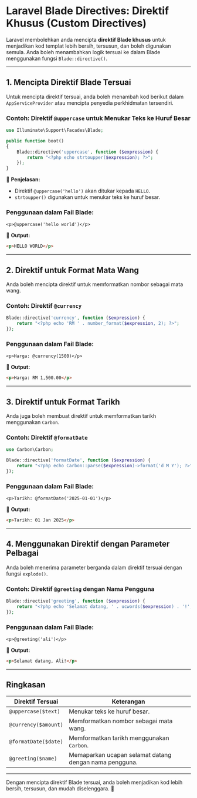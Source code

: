 # **Laravel Blade Directives: Direktif Khusus (Custom Directives)**

Laravel membolehkan anda mencipta **direktif Blade khusus** untuk menjadikan kod templat lebih bersih, tersusun, dan boleh digunakan semula. Anda boleh menambahkan logik tersuai ke dalam Blade menggunakan fungsi `Blade::directive()`.

---

## **1. Mencipta Direktif Blade Tersuai**

Untuk mencipta direktif tersuai, anda boleh menambah kod berikut dalam `AppServiceProvider` atau mencipta penyedia perkhidmatan tersendiri.

### **Contoh: Direktif `@uppercase` untuk Menukar Teks ke Huruf Besar**
```php
use Illuminate\Support\Facades\Blade;

public function boot()
{
    Blade::directive('uppercase', function ($expression) {
        return "<?php echo strtoupper($expression); ?>";
    });
}
```

🔹 **Penjelasan:**
- Direktif `@uppercase('hello')` akan ditukar kepada `HELLO`.
- `strtoupper()` digunakan untuk menukar teks ke huruf besar.

### **Penggunaan dalam Fail Blade:**
```blade
<p>@uppercase('hello world')</p>
```
🔹 **Output:**
```html
<p>HELLO WORLD</p>
```

---

## **2. Direktif untuk Format Mata Wang**
Anda boleh mencipta direktif untuk memformatkan nombor sebagai mata wang.

### **Contoh: Direktif `@currency`**
```php
Blade::directive('currency', function ($expression) {
    return "<?php echo 'RM ' . number_format($expression, 2); ?>";
});
```

### **Penggunaan dalam Fail Blade:**
```blade
<p>Harga: @currency(1500)</p>
```
🔹 **Output:**
```html
<p>Harga: RM 1,500.00</p>
```

---

## **3. Direktif untuk Format Tarikh**
Anda juga boleh membuat direktif untuk memformatkan tarikh menggunakan `Carbon`.

### **Contoh: Direktif `@formatDate`**
```php
use Carbon\Carbon;

Blade::directive('formatDate', function ($expression) {
    return "<?php echo Carbon::parse($expression)->format('d M Y'); ?>";
});
```

### **Penggunaan dalam Fail Blade:**
```blade
<p>Tarikh: @formatDate('2025-01-01')</p>
```
🔹 **Output:**
```html
<p>Tarikh: 01 Jan 2025</p>
```

---

## **4. Menggunakan Direktif dengan Parameter Pelbagai**
Anda boleh menerima parameter berganda dalam direktif tersuai dengan fungsi `explode()`.

### **Contoh: Direktif `@greeting` dengan Nama Pengguna**
```php
Blade::directive('greeting', function ($expression) {
    return "<?php echo 'Selamat datang, ' . ucwords($expression) . '!'; ?>";
});
```

### **Penggunaan dalam Fail Blade:**
```blade
<p>@greeting('ali')</p>
```
🔹 **Output:**
```html
<p>Selamat datang, Ali!</p>
```

---

## **Ringkasan**

| Direktif Tersuai | Keterangan |
|----------------|------------|
| `@uppercase($text)` | Menukar teks ke huruf besar. |
| `@currency($amount)` | Memformatkan nombor sebagai mata wang. |
| `@formatDate($date)` | Memformatkan tarikh menggunakan `Carbon`. |
| `@greeting($name)` | Memaparkan ucapan selamat datang dengan nama pengguna. |

---

Dengan mencipta direktif Blade tersuai, anda boleh menjadikan kod lebih bersih, tersusun, dan mudah diselenggara. 🚀

